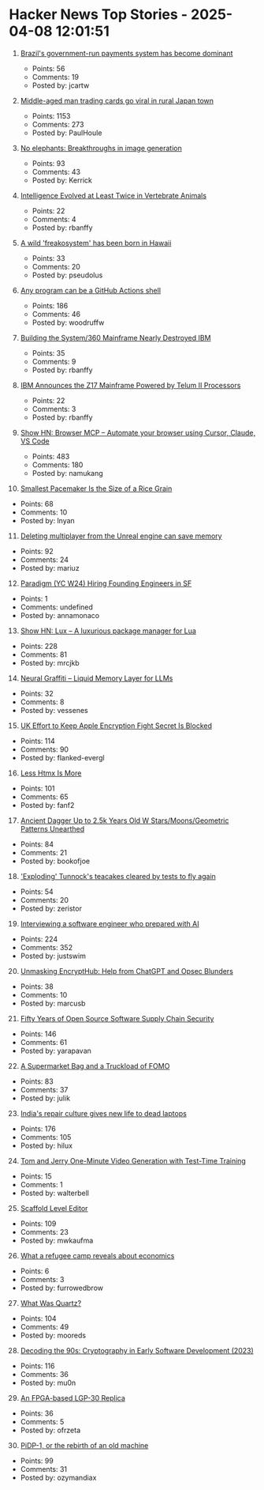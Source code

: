 # Hacker News Top Stories - 2025-04-08 12:01:51

1. [Brazil's government-run payments system has become dominant](https://www.economist.com/the-americas/2025/04/03/brazils-government-run-payments-system-has-become-dominant)
   - Points: 56
   - Comments: 19
   - Posted by: jcartw

2. [Middle-aged man trading cards go viral in rural Japan town](https://www.tokyoweekender.com/entertainment/middle-aged-man-trading-cards-go-viral-in-japan/)
   - Points: 1153
   - Comments: 273
   - Posted by: PaulHoule

3. [No elephants: Breakthroughs in image generation](https://www.oneusefulthing.org/p/no-elephants-breakthroughs-in-image)
   - Points: 93
   - Comments: 43
   - Posted by: Kerrick

4. [Intelligence Evolved at Least Twice in Vertebrate Animals](https://www.quantamagazine.org/intelligence-evolved-at-least-twice-in-vertebrate-animals-20250407/)
   - Points: 22
   - Comments: 4
   - Posted by: rbanffy

5. [A wild 'freakosystem' has been born in Hawaii](https://www.bbc.com/future/article/20250403-the-new-hawaiian-freakosystem-emerging-on-oahu-accidentally-created-by-humans)
   - Points: 33
   - Comments: 20
   - Posted by: pseudolus

6. [Any program can be a GitHub Actions shell](https://yossarian.net/til/post/any-program-can-be-a-github-actions-shell/)
   - Points: 186
   - Comments: 46
   - Posted by: woodruffw

7. [Building the System/360 Mainframe Nearly Destroyed IBM](https://spectrum.ieee.org/building-the-system360-mainframe-nearly-destroyed-ibm)
   - Points: 35
   - Comments: 9
   - Posted by: rbanffy

8. [IBM Announces the Z17 Mainframe Powered by Telum II Processors](https://www.phoronix.com/news/IBM-z17-Telum-2-Announced)
   - Points: 22
   - Comments: 3
   - Posted by: rbanffy

9. [Show HN: Browser MCP – Automate your browser using Cursor, Claude, VS Code](https://browsermcp.io/)
   - Points: 483
   - Comments: 180
   - Posted by: namukang

10. [Smallest Pacemaker Is the Size of a Rice Grain](https://www.sciencealert.com/breakthrough-worlds-smallest-pacemaker-is-the-size-of-a-rice-grain)
   - Points: 68
   - Comments: 10
   - Posted by: lnyan

11. [Deleting multiplayer from the Unreal engine can save memory](https://larstofus.com/2025/04/05/how-deleting-multiplayer-from-the-engine-can-save-memory/)
   - Points: 92
   - Comments: 24
   - Posted by: mariuz

12. [Paradigm (YC W24) Hiring Founding Engineers in SF](https://www.ycombinator.com/companies/paradigm/jobs/nFNWweP-founding-engineer)
   - Points: 1
   - Comments: undefined
   - Posted by: annamonaco

13. [Show HN: Lux – A luxurious package manager for Lua](https://mrcjkb.dev/posts/2025-04-07-lux-announcement.html)
   - Points: 228
   - Comments: 81
   - Posted by: mrcjkb

14. [Neural Graffiti – Liquid Memory Layer for LLMs](https://github.com/babycommando/neuralgraffiti)
   - Points: 32
   - Comments: 8
   - Posted by: vessenes

15. [UK Effort to Keep Apple Encryption Fight Secret Is Blocked](https://www.msn.com/en-us/money/other/uk-effort-to-keep-apple-encryption-fight-secret-is-blocked/ar-AA1CsokD)
   - Points: 114
   - Comments: 90
   - Posted by: flanked-evergl

16. [Less Htmx Is More](https://unplannedobsolescence.com/blog/less-htmx-is-more/)
   - Points: 101
   - Comments: 65
   - Posted by: fanf2

17. [Ancient Dagger Up to 2.5k Years Old W Stars/Moons/Geometric Patterns Unearthed](https://www.smithsonianmag.com/smart-news/metal-detectorists-unearth-ancient-dagger-decorated-with-tiny-stars-crescent-moons-and-geometric-patterns-180986369/)
   - Points: 84
   - Comments: 21
   - Posted by: bookofjoe

18. ['Exploding' Tunnock's teacakes cleared by tests to fly again](https://www.bbc.co.uk/news/articles/c20x5x0g3kqo)
   - Points: 54
   - Comments: 20
   - Posted by: zeristor

19. [Interviewing a software engineer who prepared with AI](https://www.kapwing.com/blog/what-its-like-to-interview-a-software-engineer-preparing-with-ai/)
   - Points: 224
   - Comments: 352
   - Posted by: justswim

20. [Unmasking EncryptHub: Help from ChatGPT and Opsec Blunders](https://outpost24.com/blog/unmasking-encrypthub-chatgpt-partner-crime/)
   - Points: 38
   - Comments: 10
   - Posted by: marcusb

21. [Fifty Years of Open Source Software Supply Chain Security](https://queue.acm.org/detail.cfm?id=3722542)
   - Points: 146
   - Comments: 61
   - Posted by: yarapavan

22. [A Supermarket Bag and a Truckload of FOMO](https://blog.julik.nl/2025/03/a-little-adventure-in-modern-frontend)
   - Points: 83
   - Comments: 37
   - Posted by: julik

23. [India's repair culture gives new life to dead laptops](https://www.theverge.com/tech/639126/india-frankenstein-laptops)
   - Points: 176
   - Comments: 105
   - Posted by: hilux

24. [Tom and Jerry One-Minute Video Generation with Test-Time Training](https://test-time-training.github.io/video-dit/)
   - Points: 15
   - Comments: 1
   - Posted by: walterbell

25. [Scaffold Level Editor](https://blog.littlepolygon.com/posts/scaffold/)
   - Points: 109
   - Comments: 23
   - Posted by: mwkaufma

26. [What a refugee camp reveals about economics](https://www.economist.com/finance-and-economics/2025/04/03/what-a-refugee-camp-reveals-about-economics)
   - Points: 6
   - Comments: 3
   - Posted by: furrowedbrow

27. [What Was Quartz?](https://www.zachseward.com/what-was-quartz/)
   - Points: 104
   - Comments: 49
   - Posted by: mooreds

28. [Decoding the 90s: Cryptography in Early Software Development (2023)](https://www.botanica.software/post/decoding-the-90s)
   - Points: 116
   - Comments: 36
   - Posted by: mu0n

29. [An FPGA-based LGP-30 Replica](https://www.e-basteln.de/computing/lgp30/lgp30/)
   - Points: 36
   - Comments: 5
   - Posted by: ofrzeta

30. [PiDP-1, or the rebirth of an old machine](https://hackaday.io/project/202541-replica-of-the-pdp-1-pidp-1/log/239666-finished-the-first-test-batch-of-5-machines)
   - Points: 99
   - Comments: 31
   - Posted by: ozymandiax

